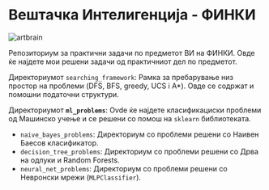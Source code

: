# Вештачка Интелигенција - ФИНКИ

![artbrain](https://github.com/user-attachments/assets/6d9991f8-ef45-4a3f-b7b3-8c09ac16bb5a)

Репозиториум за практични задачи по предметот ВИ на ФИНКИ.
Овде ќе најдете мои решени задачи од практичниот дел по предметот.

Директориумот ``searching_framework``: Рамка за пребарување низ простор на проблеми (DFS, BFS, greedy, UCS i A*). Овде се содржат и помошни податочни структури.

Директориумот **``ml_problems``**: Ovde ќе најдете класификациски проблеми од Машинско учење и се решени со помош на ``sklearn`` библиотеката.
-  ``naive_bayes_problems``: Директориум со проблеми решени со Наивен Баесов класификатор.
-  ``decision_tree_problems``: Директориум со проблеми решени со Дрва на одлуки и Random Forests.
-  ``neural_net_problems``: Директориум со проблеми решени со Невронски мрежи (``MLPClassifier``).
